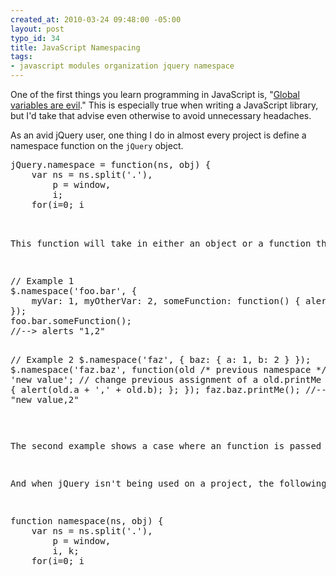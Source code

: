 ```yaml
--- 
created_at: 2010-03-24 09:48:00 -05:00
layout: post
typo_id: 34
title: JavaScript Namespacing
tags: 
- javascript modules organization jquery namespace
---
```

<p>One of the first things you learn programming in JavaScript is, "<a href="http://yuiblog.com/blog/2006/06/01/global-domination/">Global variables are evil</a>." This is especially true when writing a JavaScript library, but I'd take that advise even otherwise to avoid unnecessary headaches.</p>
<p>As an avid jQuery user, one thing I do in almost every project is define a namespace function on the <code>jQuery</code> object.</p>
<pre class="brush: js">
jQuery.namespace = function(ns, obj) {
    var ns = ns.split('.'), 
        p = window,
        i;
    for(i=0; i<ns.length; i++) 
        p = p[ns[i]] = p[ns[i]] || {};
    if (obj) 
        jQuery.extend(p, jQuery.isFunction(obj) ? obj(p) : obj);
};
</pre>
<div>&nbsp;</div>
<p>This function will take in either an object or a function that takes in an object, then create the namespace or extend it if it exists.</p>
<pre class="brush: js">
// Example 1
$.namespace('foo.bar', {
    myVar: 1, myOtherVar: 2, someFunction: function() { alert(this.myVar + ',' + this.myOtherVar); }
});
foo.bar.someFunction();
//--> alerts "1,2"

// Example 2
$.namespace('faz', { baz: { a: 1, b: 2 } });
$.namespace('faz.baz', function(old /* previous namespace */) {
    old.a = 'new value'; // change previous assignment of a
    old.printMe = function() { alert(old.a + ',' + old.b); };
});
faz.baz.printMe();
//--> alerts "new value,2"
</pre>
<p>The second example shows a case where an function is passed instead of an object. This is useful for many reasons which I won't get into... actually you can read a great post here about <a href="http://www.adequatelygood.com/2010/3/JavaScript-Module-Pattern-In-Depth">JavaScript module patterns</a>.</p>
<p>And when jQuery isn't being used on a project, the following does the exact same.</p>
<pre class="brush: js">
function namespace(ns, obj) {
    var ns = ns.split('.'), 
        p = window,
        i, k;
    for(i=0; i<ns.length; i++) 
        p = p[ns[i]] = p[ns[i]] || {};
    if (obj) {
        obj = obj instanceof Function ? obj(p) : obj;
        for (k in obj) {
            if (obj.hasOwnProperty(k))
                p[k] = obj[k];
        }
    }
}
</pre>
<div>&nbsp;</div>

